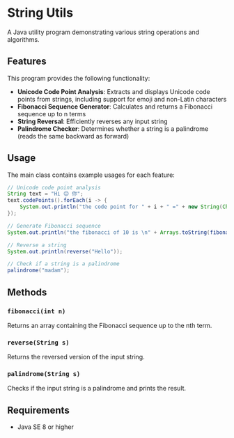 # String Utils

A Java utility program demonstrating various string operations and algorithms.

## Features

This program provides the following functionality:

- **Unicode Code Point Analysis**: Extracts and displays Unicode code points from strings, including support for emoji and non-Latin characters
- **Fibonacci Sequence Generator**: Calculates and returns a Fibonacci sequence up to n terms
- **String Reversal**: Efficiently reverses any input string
- **Palindrome Checker**: Determines whether a string is a palindrome (reads the same backward as forward)

## Usage

The main class contains example usages for each feature:

```java
// Unicode code point analysis
String text = "Hi 😊 你";
text.codePoints().forEach(i -> {
    System.out.println("the code point for " + i + " =" + new String(Character.toChars(i)));
});

// Generate Fibonacci sequence
System.out.println("the fibonacci of 10 is \n" + Arrays.toString(fibonacci(10)));

// Reverse a string
System.out.println(reverse("Hello"));

// Check if a string is a palindrome
palindrome("madam");
```

## Methods

### `fibonacci(int n)`
Returns an array containing the Fibonacci sequence up to the nth term.

### `reverse(String s)`
Returns the reversed version of the input string.

### `palindrome(String s)`
Checks if the input string is a palindrome and prints the result.

## Requirements

- Java SE 8 or higher



